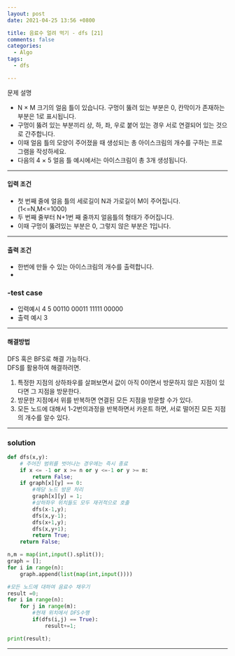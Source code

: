 ```yaml
---
layout: post
date: 2021-04-25 13:56 +0800

title: 음료수 얼려 먹기 - dfs [21]
comments: false
categories: 
  - Algo
tags: 
  - dfs

---
```


문제 설명

- N × M 크기의 얼음 틀이 있습니다. 구멍이 뚫려 있는 부분은 0, 칸막이가 존재하는 부분은 1로 표시됩니다. 
- 구멍이 뚫려 있는 부분끼리 상, 하, 좌, 우로 붙어 있는 경우 서로 연결되어 있는 것으로 간주합니다. 
- 이때 얼음 틀의 모양이 주어졌을 때 생성되는 총 아이스크림의 개수를 구하는 프로그램을 작성하세요. 
- 다음의 4 × 5 얼음 틀 예시에서는 아이스크림이 총 3개 생성됩니다.
- - -

#### 입력 조건
- 첫 번째 줄에 얼음 틀의 세로길이 N과 가로길이 M이 주어집니다. (1<=N,M<=1000)
- 두 번째 줄부터 N+1번 째 줄까지 얼음틀의 형태가 주어집니다. 
- 이때 구멍이 뚫려있는 부분은 0, 그렇지 않은 부분은 1입니다. 
- - - 
#### 출력 조건
- 한번에 만들 수 있는 아이스크림의 개수를 출력합니다. 
- 

### -test case
- 입력예시
  4 5
  00110
  00011
  11111
  00000
- 출력 예시 
  3


- - -
#### 해결방법

DFS 혹은 BFS로 해결 가능하다.   
DFS를 활용하여 해결하려면. 
1. 특정한 지점의 상하좌우를 살펴보면서 값이 아직 0이면서 방문하지 않은 지점이 있다면 그 지점을 방문한다. 
2. 방문한 지점에서 위를 반복하면 연결된 모든 지점을 방문할 수가 있다. 
3. 모든 노드에 대해서 1-2번의과정을 반복하면서 카운트 하면, 서로 떨어진 모든 지점의 개수를 알수 있다. 


- - -
### solution

```py
def dfs(x,y):
    # 주어진 범위를 벗어나는 경우에는 즉시 종료
    if x <= -1 or x >= n or y <=-1 or y >= m:
        return False;
    if graph[x][y] == 0:
        #해당 노드 방문 처리
        graph[x][y] = 1;
        #상하좌우 위치들도 모두 재귀적으로 호출
        dfs(x-1,y);
        dfs(x,y-1);
        dfs(x+1,y);
        dfs(x,y+1);
        return True;
    return False;

n,m = map(int,input().split());
graph = [];
for i in range(n):
    graph.append(list(map(int,input())))

#모든 노드에 대하여 음료수 채우기
result =0;
for i in range(n):
    for j in range(m):
        #현재 위치에서 DFS수행
        if(dfs(i,j) == True):
            result+=1;

print(result);
```
- - -
